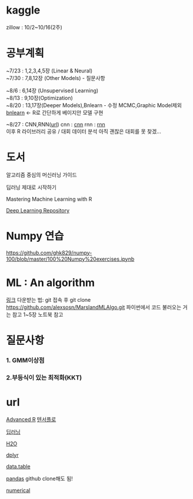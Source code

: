 # kaggle
zillow : 10/2~10/16(2주)  

# 공부계획  
~7/23 : 1,2,3,4,5장 (Linear & Neural)  
~7/30 : 7,8,12장 (Other Models)  - 질문사항

~8/6 : 6,14장 (Unsupervised Learning)  
~8/13 : 9,10장(Optimization)  
~8/20 : 13,17장(Deeper Models),Bnlearn  - 수정 MCMC,Graphic Model제외 
[bnlearn](https://www.r-bloggers.com/bayesian-network-in-r-introduction/) <- R로 간단하게 베이지안 모델 구현

~8/27 : CNN,RNN([url](https://hunkim.github.io/ml/))
cnn : [cnn](https://github.com/smwade/CNN/blob/master/cnn_overview_tensorflow.ipynb)
rnn : [rnn](https://github.com/dennybritz/tf-rnn)  
이후 R 라이브러리 공유 / 대회 데이터 분석
아직 괜찮은 대회를 못 찾겠...

# 도서
알고리즘 중심의 머신러닝 가이드 

딥러닝 제대로 시작하기

Mastering Machine Learning with R

[Deep Learning Repository](https://github.com/ChristosChristofidis/awesome-deep-learning)
# Numpy 연습
https://github.com/ghk829/numpy-100/blob/master/100%20Numpy%20exercises.ipynb

# ML : An algorithm 
[링크](https://github.com/alexsosn/MarslandMLAlgo)
다운받는 법:
git 접속 후 
git clone https://github.com/alexsosn/MarslandMLAlgo.git
파이썬에서 코드 불러오는 거는 참고 1~5장 노트북 참고

# 질문사항 
### 1. GMM이상점 
### 2.부등식이 있는 최적화(KKT)

# url
[Advanced R](http://www.listendata.com/p/r-programming-tutorials.html)
[텐서플로](https://tensorflow.blog/2016/04/28/first-contact-with-tensorflow/)

[딥러닝](http://cs231n.stanford.edu/syllabus.html)

[H2O](https://github.com/h2oai/h2o-tutorials)

[dplyr](http://genomicsclass.github.io/book/pages/dplyr_tutorial.html)

[data.table](http://using.tistory.com/81)

[pandas](https://github.com/ghk829/100-pandas-puzzles/blob/master/100-pandas-puzzles.ipynb) github clone해도 됨!

[numerical](http://www.waxworksmath.com/Authors/G_M/Kiusalaas/NMIEW_Python/kiusalaas.html)

